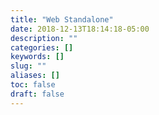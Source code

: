 ```yaml
---
title: "Web Standalone"
date: 2018-12-13T18:14:18-05:00
description: ""
categories: []
keywords: []
slug: ""
aliases: []
toc: false
draft: false
---
```

